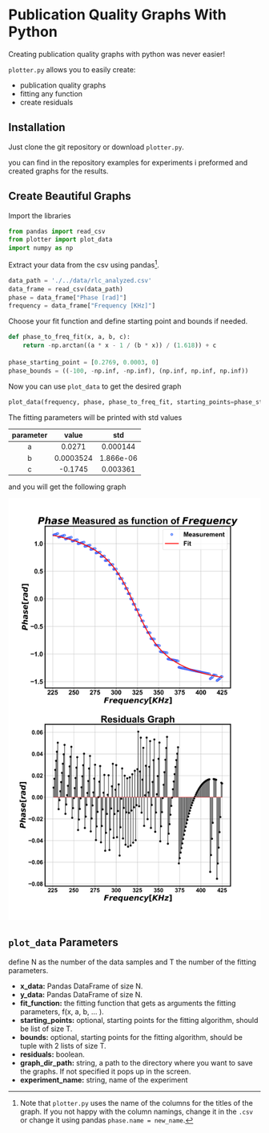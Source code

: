 # Publication Quality Graphs With Python
Creating publication quality graphs with python was never easier!

`plotter.py` allows you to easily create:
- publication quality graphs
- fitting any function
- create residuals


## Installation
Just clone the git repository or download `plotter.py`.

you can find in the repository examples for experiments i preformed and created graphs for the results.

## Create Beautiful Graphs
Import the libraries
```python
from pandas import read_csv
from plotter import plot_data
import numpy as np
```

Extract your data from the csv using pandas[^1]. 

```python
data_path = './../data/rlc_analyzed.csv'
data_frame = read_csv(data_path)
phase = data_frame["Phase [rad]"]
frequency = data_frame["Frequency [KHz]"]
```
[^1]: Note that `plotter.py` uses the name of the columns for the titles of the graph. If you not happy with the column namings,
change it in the `.csv` or change it using pandas `phase.name = new_name`.

Choose your fit function and define starting point and bounds if needed.
```python
def phase_to_freq_fit(x, a, b, c):
    return -np.arctan((a * x - 1 / (b * x)) / (1.618)) + c

phase_starting_point = [0.2769, 0.0003, 0]
phase_bounds = ((-100, -np.inf, -np.inf), (np.inf, np.inf, np.inf))
```

Now you can use `plot_data` to get the desired graph
```python
plot_data(frequency, phase, phase_to_freq_fit, starting_points=phase_starting_point, bounds=phase_starting_bounds, residuals=True, save=False)
```
The fitting parameters will be printed with std values

| parameter |   value   |    std    |
|:---------:|:---------:|:---------:|
|     a     |  0.0271   | 0.000144  |
|     b     | 0.0003524 | 1.866e-06 |
|     c     |  -0.1745  | 0.003361  |

and you will get the following graph

![alt text](https://github.com/MajoRoth/plotter/blob/main/graphs/rlc-Phase_%5Brad%5D-Frequency_%5BKHz%5D.png "Graph")

## `plot_data` Parameters
define N as the number of the data samples and T the number of the fitting parameters.
- **x_data:** Pandas DataFrame of size N.
- **y_data:** Pandas DataFrame of size N.
- **fit_function:** the fitting function that gets as arguments the fitting parameters, f(x, a, b, ... ).
- **starting_points:** optional, starting points for the fitting algorithm, should be list of size T.
- **bounds:** optional, starting points for the fitting algorithm, should be tuple with 2 lists of size T.
- **residuals:** boolean.
- **graph_dir_path:** string, a path to the directory where you want to save the graphs. If not specified it pops up in the screen.
- **experiment_name:** string, name of the experiment




